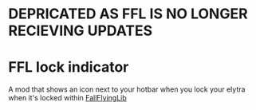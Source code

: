 # DEPRICATED AS FFL IS NO LONGER RECIEVING UPDATES

# FFL lock indicator

A mod that shows an icon next to your hotbar when you lock your elytra when it's locked within [FallFlyingLib](https://github.com/CafeteriaGuild/FallFlyingLib)
